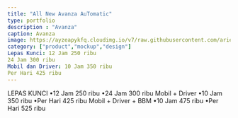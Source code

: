 ```yaml
---
title: "All New Avanza AuTomatic"
type: portfolio
description : "Avanza"
caption: Avanza
image: https://ayzeapykfq.cloudimg.io/v7/raw.githubusercontent.com/ariefbuddies/bening-out/master/uploads/m1.webp
category: ["product","mockup","design"]
Lepas Kunci: 12 Jam 250 ribu
24 Jam 300 ribu
Mobil dan Driver: 10 Jam 350 ribu
Per Hari 425 ribu
---
```

LEPAS KUNCI
•12 Jam 250 ribu
•24 Jam 300 ribu
Mobil + Driver
•10 Jam 350 ribu
•Per Hari 425 ribu
Mobil + Driver + BBM
•10 Jam 475 ribu
•Per Hari 525 ribu
